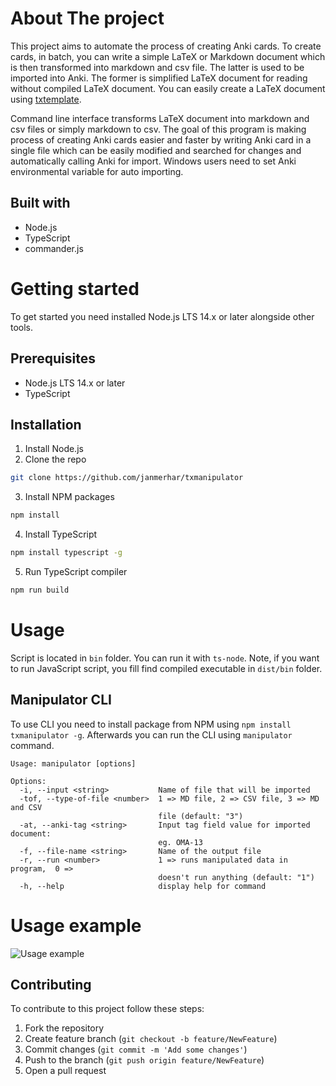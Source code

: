 # About The project

This project aims to automate the process of creating Anki cards. To create cards, in batch, you can write a simple LaTeX or Markdown document which is then transformed into markdown and csv file. The latter is used to be imported into Anki. The former is simplified LaTeX document for reading without compiled LaTeX document. You can easily create a LaTeX document using [txtemplate](https://github.com/janmerhar/txtemplate).

Command line interface transforms LaTeX document into markdown and csv files or simply markdown to csv. The goal of this program is making process of creating Anki cards easier and faster by writing Anki card in a single file which can be easily modified and searched for changes and automatically calling Anki for import. Windows users need to set Anki environmental variable for auto importing.

## Built with

- Node.js
- TypeScript
- commander.js

# Getting started

To get started you need installed Node.js LTS 14.x or later alongside other tools.

## Prerequisites

- Node.js LTS 14.x or later
- TypeScript

## Installation

1. Install Node.js
2. Clone the repo

```bash
git clone https://github.com/janmerhar/txmanipulator
```

3. Install NPM packages

```bash
npm install
```

4. Install TypeScript

```bash
npm install typescript -g
```

5. Run TypeScript compiler

```bash
npm run build
```

# Usage

Script is located in `bin` folder. You can run it with `ts-node`. Note, if you want to run JavaScript script, you fill find compiled executable in `dist/bin` folder.

## Manipulator CLI

To use CLI you need to install package from NPM using `npm install txmanipulator -g`. Afterwards you can run the CLI using `manipulator` command.

```
Usage: manipulator [options]

Options:
  -i, --input <string>           Name of file that will be imported
  -tof, --type-of-file <number>  1 => MD file, 2 => CSV file, 3 => MD and CSV
                                 file (default: "3")
  -at, --anki-tag <string>       Input tag field value for imported document:
                                 eg. OMA-13
  -f, --file-name <string>       Name of the output file
  -r, --run <number>             1 => runs manipulated data in program,  0 =>
                                 doesn't run anything (default: "1")
  -h, --help                     display help for command
```

# Usage example

![Usage example](documentation/txmanipulator_cli_example.gif?raw=true "Usage example")

## Contributing

To contribute to this project follow these steps:

1. Fork the repository
2. Create feature branch (`git checkout -b feature/NewFeature`)
3. Commit changes (`git commit -m 'Add some changes'`)
4. Push to the branch (`git push origin feature/NewFeature`)
5. Open a pull request

